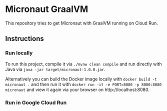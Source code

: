 # Micronaut GraalVM

This repository tries to get Micronaut with GraalVM running on Cloud Run.

## Instructions
### Run locally
To run this project, compile it via
`./mvnw clean compile` and run directly with Java via
`java -jar target/micronaut-1.0.0.jar`.
                                                                          
Alternatively you can build the Docker image locally
with `docker build -t micronaut .` and then run it with
`docker run -it -e PORT=8080 -p 8080:8080 micronaut` and view it again
via your browser on http://localhost:8080.

### Run in Google Cloud Run
